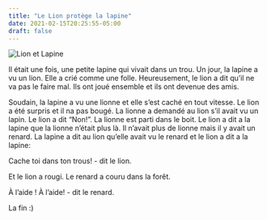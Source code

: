 ```yaml
---
title: "Le Lion protège la lapine"
date: 2021-02-15T20:25:55-05:00
draft: false
---
```


![Lion et Lapine](/images/lion-lapine.png)

Il était une fois, une petite lapine qui vivait dans un trou. Un jour, la lapine a vu un lion. Elle a crié comme une folle. Heureusement, le lion a dit qu’il ne va pas le faire mal. Ils ont joué ensemble et ils ont devenue des amis.

Soudain, la lapine a vu une lionne et elle s’est caché en tout vitesse. Le lion a été surpris et il na pas bougé. La lionne a demandé au lion s’il avait vu un lapin. Le lion a dit “Non!”. La lionne est parti dans le boit. Le lion a dit a la lapine que la lionne n’était plus là. Il n’avait plus de lionne mais il y avait un renard. La lapine a dit au lion qu’elle avait vu le renard et le lion a dit a la lapine:

Cache toi dans ton trous! - dit le lion.

Et le lion a rougi. Le renard a couru dans la forêt.

À l’aide ! À l’aide! - dit le renard.

La fin :)